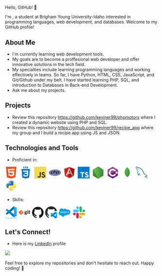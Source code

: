 
# <Kevin Espinoza>

Hello, GitHub! 👋

I'm <Kevin Espinoza>, a student at Brigham Young University-Idaho interested in programming languages, web development, and databases. Welcome to my GitHub profile!

## About Me

- I'm currently learning web development tools.
- My goals are to become a proffesional web developer and offer innovative solutions in the tech field.
- My specialties include learning programming languages and working effectively in teams. So far, I have Python, HTML, CSS, JavaScript, and Git/Github under my belt. I have started learning PHP, SQL, and introduction to Databases in Back-end Development.
- Ask me about my projects.

## Projects 

- Review this repository https://github.com/keviner99/phpmotors where I created a dynamic website using PHP and SQL.
- Review this repository https://github.com/keviner99/recipe_app where my group and I build a recipe app using JS and JSON.

## Technologies and Tools

- Proficient in:
<div>
    <img src="https://github.com/devicons/devicon/blob/master/icons/html5/html5-original.svg" title="HTML5" alt="HTML" width="40" height="40"/>&nbsp;
    <img src="https://github.com/devicons/devicon/blob/master/icons/css3/css3-plain-wordmark.svg"  title="CSS3" alt="CSS" width="40" height="40"/>&nbsp;
    <img src="https://github.com/devicons/devicon/blob/master/icons/javascript/javascript-original.svg" title="JavaScript" alt="JavaScript" width="40" height="40"/>&nbsp;
    <img src="https://github.com/devicons/devicon/blob/master/icons/php/php-original.svg" title="PHP" alt="PHP" width="40" height="40"/>&nbsp;
    <img src="https://github.com/devicons/devicon/blob/master/icons/angularjs/angularjs-original.svg"  title="ANGULAR" alt="ANGULAR" width="40" height="40"/>&nbsp;
    <img src="https://github.com/devicons/devicon/blob/master/icons/typescript/typescript-original.svg"  title="TYPESCRIPT" alt="TYPESCRIPT" width="40" height="40"/>&nbsp;
    <img src="https://github.com/devicons/devicon/blob/master/icons/nodejs/nodejs-original.svg"  title="NODEJS" alt="NODEJS" width="40" height="40"/>&nbsp;
    <img src="https://github.com/devicons/devicon/blob/master/icons/csharp/csharp-original.svg"  title="C#" alt="C#" width="40" height="40"/>&nbsp;
    <img src="https://github.com/devicons/devicon/blob/master/icons/mongodb/mongodb-original.svg"  title="MONGODB" alt="MONGODB" width="40" height="40"/>&nbsp;
    <img src="https://github.com/devicons/devicon/blob/master/icons/mysql/mysql-original.svg"  title="MSQL" alt="MYSQL" width="40" height="40"/>&nbsp;
    <img src="https://github.com/devicons/devicon/blob/master/icons/python/python-original.svg"  title="PYTHON" alt="PYTHON" width="40" height="40"/>&nbsp;
</div>

- Skills: <Any Other Skills or Tools You Want to Highlight>
<div>
    <img src="https://github.com/devicons/devicon/blob/master/icons/vscode/vscode-original-wordmark.svg" title="VSCODE" **alt="VSCODE" width="40" height="40"/>
    <img src="https://github.com/devicons/devicon/blob/master/icons/git/git-original-wordmark.svg" title="Git" **alt="Git" width="40" height="40"/>
    <img src="https://github.com/devicons/devicon/blob/master/icons/github/github-original.svg" title="Github" **alt="Github" width="40" height="40"/>
    <img src="https://github.com/devicons/devicon/blob/master/icons/githubcodespaces/githubcodespaces-original.svg" title="GithubCode" **alt="GithubCode" width="40" height="40"/>
    <img src="https://github.com/devicons/devicon/blob/master/icons/salesforce/salesforce-original.svg"  title="SALESFORCE" alt="SALESFORCE" width="40" height="40"/>&nbsp;
    <img src="https://github.com/devicons/devicon/blob/master/icons/slack/slack-original.svg"  title="Slack" alt="Slack" width="40" height="40"/>&nbsp;
</div>

## Let's Connect!

- Here is my [LinkedIn](https://www.linkedin.com/in/kevin-espinoza-r/?locale=en_US) profile


[![](https://img.shields.io/badge/LinkedIn-blue?style=for-the-badge&logo=linkedin&logoColor=white)](https://www.linkedin.com/in/kevin-espinoza-r/?locale=en_US)


Feel free to explore my repositories and don't hesitate to reach out. Happy coding! 🚀